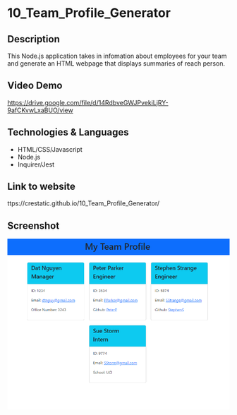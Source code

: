 # 10_Team_Profile_Generator

## Description
This Node.js application takes in infomation about employees for your team and generate an HTML webpage that displays summaries of reach person.

## Video Demo
https://drive.google.com/file/d/14RdbveGWJPvekiLjRY-9afCKvwLxaBUO/view

## Technologies & Languages
* HTML/CSS/Javascript
* Node.js
* Inquirer/Jest

## Link to website
ttps://crestatic.github.io/10_Team_Profile_Generator/

## Screenshot
![alttext](./images/screenshot.PNG)